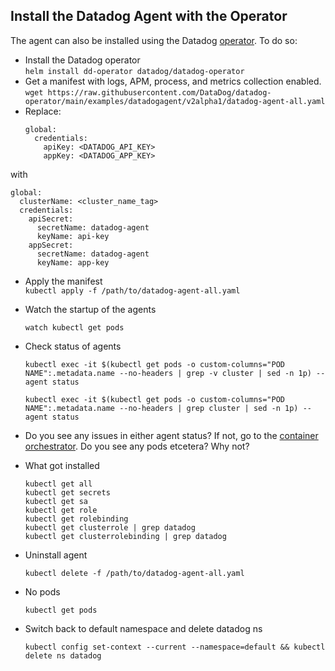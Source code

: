 Install the Datadog Agent with the Operator
--
  
The agent can also be installed using the Datadog [operator](https://docs.datadoghq.com/getting_started/containers/datadog_operator/).  To 
do so:  
  
- Install the Datadog operator  
  ```helm install dd-operator datadog/datadog-operator```  
- Get a manifest with logs, APM, process, and metrics collection enabled.  
  ```wget https://raw.githubusercontent.com/DataDog/datadog-operator/main/examples/datadogagent/v2alpha1/datadog-agent-all.yaml```  
- Replace:  
  ```  
  global:  
    credentials:  
      apiKey: <DATADOG_API_KEY>  
      appKey: <DATADOG_APP_KEY>  
  ```  
with  
  ```  
  global:  
    clusterName: <cluster_name_tag>  
    credentials:  
      apiSecret:  
        secretName: datadog-agent  
        keyName: api-key  
      appSecret:  
        secretName: datadog-agent  
        keyName: app-key  
  ```  
- Apply the manifest  
  ```kubectl apply -f /path/to/datadog-agent-all.yaml```  
- Watch the startup of the agents  
    ```  
    watch kubectl get pods  
    ```  
- Check status of agents  
    ```  
    kubectl exec -it $(kubectl get pods -o custom-columns="POD NAME":.metadata.name --no-headers | grep -v cluster | sed -n 1p) -- agent status  
  
    kubectl exec -it $(kubectl get pods -o custom-columns="POD NAME":.metadata.name --no-headers | grep cluster | sed -n 1p) -- agent status  
    ```  
- Do you see any issues in either agent status?  If not, go to the [container orchestrator](https://app.datadoghq.com/orchestration/overview/pod).  Do you see any pods etcetera?  Why not?  
  
- What got installed  
    ```  
    kubectl get all  
    kubectl get secrets  
    kubectl get sa  
    kubectl get role  
    kubectl get rolebinding  
    kubectl get clusterrole | grep datadog  
    kubectl get clusterrolebinding | grep datadog  
    ```  
- Uninstall agent  
    ```  
    kubectl delete -f /path/to/datadog-agent-all.yaml  
    ```  
- No pods  
    ```  
    kubectl get pods  
    ```  
- Switch back to default namespace and delete datadog ns
    ```  
    kubectl config set-context --current --namespace=default && kubectl delete ns datadog
    ```  
